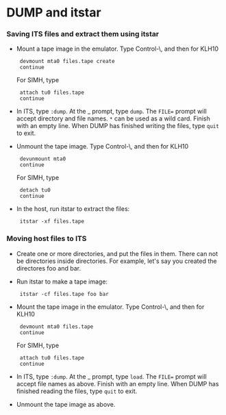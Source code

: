 # DUMP and itstar

### Saving ITS files and extract them using itstar

- Mount a tape image in the emulator.  Type Control-\\, and then for KLH10

       devmount mta0 files.tape create
       continue

  For SIMH, type

       attach tu0 files.tape
       continue

- In ITS, type `:dump`.  At the _ prompt, type `dump`.  The `FILE=`
  prompt will accept directory and file names.  `*` can be used as a
  wild card.  Finish with an empty line.  When DUMP has finished
  writing the files, type `quit` to exit.

- Unmount the tape image.  Type Control-\\, and then for KLH10

       devunmount mta0
       continue

  For SIMH, type

       detach tu0
       continue

- In the host, run itstar to extract the files:

       itstar -xf files.tape

### Moving host files to ITS

- Create one or more directories, and put the files in them.  There
  can not be directories inside directories.  For example, let's say
  you created the directores foo and bar.

- Run itstar to make a tape image:

       itstar -cf files.tape foo bar

- Mount the tape image in the emulator.  Type Control-\\, and then for KLH10

       devmount mta0 files.tape
       continue

  For SIMH, type

       attach tu0 files.tape
       continue

- In ITS, type `:dump`.  At the _ prompt, type `load`.  The `FILE=`
  prompt will accept file names as above.  Finish with an empty line.
  When DUMP has finished reading the files, type `quit` to exit.

- Unmount the tape image as above.
